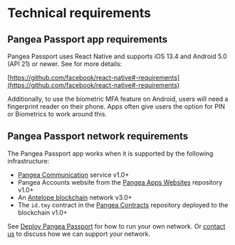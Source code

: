 # Technical requirements

## Pangea Passport app requirements

Pangea Passport uses React Native and supports iOS 13.4 and Android 5.0 (API 21) or newer. See for more details:

[https://github.com/facebook/react-native#-requirements](https://github.com/facebook/react-native#-requirements)

Additionally, to use the biometric MFA feature on Android, users will need a fingerprint reader on their phone. Apps often give users the option for PIN or Biometrics to work around this.

## Pangea Passport network requirements

The Pangea Passport app works when it is supported by the following infrastructure:

* [Pangea Communication](https://github.com/Tonomy-Foundation/Tonomy-Communication/tree/testnet) service v1.0+
* Pangea Accounts website from the [Pangea Apps Websites](https://github.com/Tonomy-Foundation/Tonomy-App-Websites/tree/testnet) repository v1.0+
* An [Antelope blockchain](https://antelope.io/) network v3.0+
* The `id.tmy` contract in the [Pangea Contracts](https://github.com/Tonomy-Foundation/Tonomy-Contracts/tree/testnet) repository deployed to the blockchain v1.0+

See [Deploy Pangea Passport](../guides/deploy.md) for how to run your own network. Or [contact us](https://tonomy.io/contact) to discuss how we can support your network.
